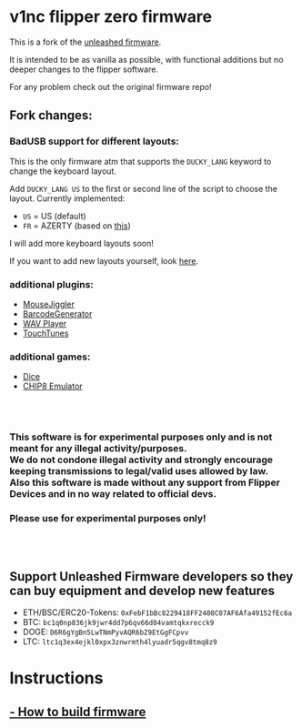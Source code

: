 # v1nc flipper zero firmware


This is a fork of the [unleashed firmware](https://github.com/Eng1n33r/flipperzero-firmware).

It is intended to be as vanilla as possible, with functional additions but no deeper changes to the flipper software.

For any problem check out the original firmware repo!

## Fork changes:

### BadUSB support for different layouts:
This is the only firmware atm that supports the `DUCKY_LANG` keyword to change the keyboard layout.

Add `DUCKY_LANG US` to the first or second line of the script to choose the layout.
Currently implemented:
* `US` = US (default)
* `FR` = AZERTY (based on [this](https://github.com/ikazeer/flipperzero-AZERTY))

I will add more keyboard layouts soon!

If you want to add new layouts yourself, look [here](https://github.com/v1nc/flipperzero-firmware/blob/dev/documentation/HowToAddLayout.md).


### additional plugins:
* [MouseJiggler](https://github.com/RogueMaster/flipperzero-firmware-wPlugins/tree/unleashed/applications/mouse_jiggler)
* [BarcodeGenerator](https://github.com/RogueMaster/flipperzero-firmware-wPlugins/tree/unleashed/applications/barcode_generator)
* [WAV Player](https://github.com/RogueMaster/flipperzero-firmware-wPlugins/tree/unleashed/applications/wav_player)
* [TouchTunes](https://github.com/RogueMaster/flipperzero-firmware-wPlugins/tree/unleashed/applications/jukebox)

### additional games:
* [Dice](https://github.com/RogueMaster/flipperzero-firmware-wPlugins/tree/unleashed/applications/dice)
* [CHIP8 Emulator](https://github.com/RogueMaster/flipperzero-firmware-wPlugins/tree/unleashed/applications/chip8)

<br>
<br>


### This software is for experimental purposes only and is not meant for any illegal activity/purposes. <br> We do not condone illegal activity and strongly encourage keeping transmissions to legal/valid uses allowed by law. <br> Also this software is made without any support from Flipper Devices and in no way related to official devs. 
### Please use for experimental purposes only!


<br>
<br>

## Support Unleashed Firmware developers so they can buy equipment and develop new features
* ETH/BSC/ERC20-Tokens: `0xFebF1bBc8229418FF2408C07AF6Afa49152fEc6a`
* BTC: `bc1q0np836jk9jwr4dd7p6qv66d04vamtqkxrecck9`
* DOGE: `D6R6gYgBn5LwTNmPyvAQR6bZ9EtGgFCpvv`
* LTC: `ltc1q3ex4ejkl0xpx3znwrmth4lyuadr5qgv8tmq8z9`

# Instructions
## [- How to build firmware](https://github.com/v1nc/flipperzero-firmware/blob/dev/documentation/HowToBuild.md)
